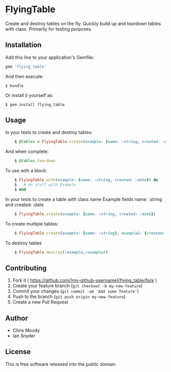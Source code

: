 # FlyingTable

Create and destroy tables on the fly.
Quickly build up and teardown tables with class.
Primarily for testing purposes.

## Installation

Add this line to your application's Gemfile:

```ruby
gem 'flying_table'
```

And then execute:

    $ bundle

Or install it yourself as:

    $ gem install flying_table

## Usage

In your tests to create and destroy tables:
```ruby
    $ @tables = FlyingTable.create(example: {name: :string, created: :date})
```
And when complete:
```ruby
    $ @tables.teardown
```

To use with a block:
```ruby
    $ FlyingTable.with(example: {name: :string, created: :date}) do
    $   # do stuff with Example
    $ end
```

In your tests to create a table with class name Example fields name: :string and created: :date

```ruby
    $ FlyingTable.create(example: {name: :string, created: :date})
```

To create multiple tables:

```ruby
    $ FlyingTable.create(example: {name: :string}, example2: {created: :date})
```

To destroy tables

```ruby
    $ FlyingTable.destroy(:example,:example2)
```


## Contributing

1. Fork it ( https://github.com/[my-github-username]/flying_table/fork )
2. Create your feature branch (`git checkout -b my-new-feature`)
3. Commit your changes (`git commit -am 'Add some feature'`)
4. Push to the branch (`git push origin my-new-feature`)
5. Create a new Pull Request

Author
-------

* Chris Moody
* Ian Snyder

License
-------

This is free software released into the public domain.
